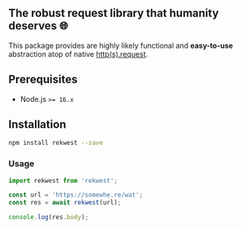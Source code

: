 The robust request library that humanity deserves 🌐
---
This package provides are highly likely functional and **easy-to-use** abstraction atop of
native [http(s).request](https://nodejs.org/api/http.html#http_http_request_url_options_callback).

## Prerequisites

* Node.js `>= 16.x`

## Installation

```bash
npm install rekwest --save
```

### Usage

```javascript
import rekwest from 'rekwest';

const url = 'https://somewhe.re/wat';
const res = await rekwest(url);

console.log(res.body);
```
